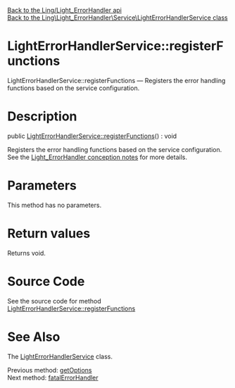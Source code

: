 [Back to the Ling/Light_ErrorHandler api](https://github.com/lingtalfi/Light_ErrorHandler/blob/master/doc/api/Ling/Light_ErrorHandler.md)<br>
[Back to the Ling\Light_ErrorHandler\Service\LightErrorHandlerService class](https://github.com/lingtalfi/Light_ErrorHandler/blob/master/doc/api/Ling/Light_ErrorHandler/Service/LightErrorHandlerService.md)


LightErrorHandlerService::registerFunctions
================



LightErrorHandlerService::registerFunctions — Registers the error handling functions based on the service configuration.




Description
================


public [LightErrorHandlerService::registerFunctions](https://github.com/lingtalfi/Light_ErrorHandler/blob/master/doc/api/Ling/Light_ErrorHandler/Service/LightErrorHandlerService/registerFunctions.md)() : void




Registers the error handling functions based on the service configuration.
See the [Light_ErrorHandler conception notes](https://github.com/lingtalfi/Light_ErrorHandler/blob/master/doc/pages/conception-notes.md) for more details.




Parameters
================

This method has no parameters.


Return values
================

Returns void.








Source Code
===========
See the source code for method [LightErrorHandlerService::registerFunctions](https://github.com/lingtalfi/Light_ErrorHandler/blob/master/Service/LightErrorHandlerService.php#L95-L113)


See Also
================

The [LightErrorHandlerService](https://github.com/lingtalfi/Light_ErrorHandler/blob/master/doc/api/Ling/Light_ErrorHandler/Service/LightErrorHandlerService.md) class.

Previous method: [getOptions](https://github.com/lingtalfi/Light_ErrorHandler/blob/master/doc/api/Ling/Light_ErrorHandler/Service/LightErrorHandlerService/getOptions.md)<br>Next method: [fatalErrorHandler](https://github.com/lingtalfi/Light_ErrorHandler/blob/master/doc/api/Ling/Light_ErrorHandler/Service/LightErrorHandlerService/fatalErrorHandler.md)<br>

